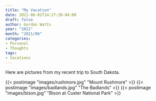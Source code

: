 ```yaml
---
title: "My Vacation"
date: 2021-06-01T14:27:20-04:00
draft: false
author: Gordon Watts
year: "2021"
month: "2021/06"
categories:
- Personal
- Thoughts
tags:
- Vacations
---
```


Here are pictures from my recent trip to South Dakota.

<!--more-->

{{< postimage "images/rushmore.jpg" "Mount Rushmore" >}}
{{< postimage "images/badlands.jpg" "The Badlands" >}}
{{< postimage "images/bison.jpg" "Bison at Custer National Park" >}}